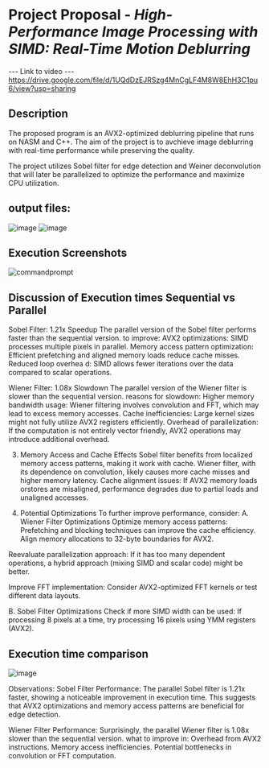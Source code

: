 
# Project Proposal - *High-Performance Image Processing with SIMD: Real-Time Motion Deblurring*

--- Link to video ---
https://drive.google.com/file/d/1UQdDzEJRSzg4MnCgLF4M8W8EhH3C1pu6/view?usp=sharing


## Description

The proposed program is an AVX2-optimized deblurring pipeline that runs on NASM and C++. The aim of the project is to avchieve image deblurring with real-time performance while preserving the quality.

The project utilizes Sobel filter for edge detection and Weiner deconvolution that will later be parallelized to optimize the performance and maximize CPU utilization.

## output files:
![image](https://github.com/user-attachments/assets/7d7f775b-101b-42cf-8777-e66ca49023b7)
![image](https://github.com/user-attachments/assets/9356e1d4-f05f-4881-9a30-a40c19c0dad6)



## Execution Screenshots
![commandprompt](https://github.com/user-attachments/assets/a63ba4e2-c364-4954-8a32-66fa65fa9db8)
## Discussion of Execution times Sequential vs Parallel
Sobel Filter: 1.21x Speedup 
The parallel version of the Sobel filter performs faster than the sequential version.
to  improve:
AVX2 optimizations: SIMD processes multiple pixels in parallel.
Memory access pattern optimization: Efficient prefetching and aligned memory loads reduce cache misses.
Reduced loop overhea d: SIMD allows fewer iterations over the data compared to scalar operations.

Wiener Filter: 1.08x Slowdown 
The parallel version of the Wiener filter is slower than the sequential version.
reasons for slowdown:
Higher memory bandwidth usage: Wiener filtering involves convolution and FFT, which may lead to excess memory accesses.
Cache inefficiencies: Large kernel sizes might not fully utilize AVX2 registers efficiently.
Overhead of parallelization: If the computation is not entirely vector friendly, AVX2 operations may introduce additional overhead.

3. Memory Access and Cache Effects
Sobel filter benefits from localized memory access patterns, making it work with cache.
Wiener filter, with its dependence on convolution, likely causes more cache misses and higher memory latency.
Cache alignment issues: If AVX2 memory loads orstores are misaligned, performance degrades due to partial loads and unaligned accesses.

4. Potential Optimizations
To further improve performance, consider:
A. Wiener Filter Optimizations
Optimize memory access patterns:
Prefetching and blocking techniques can improve the cache efficiency.
Align memory allocations to 32-byte boundaries for AVX2.

Reevaluate parallelization approach:
If it has too many dependent operations, a hybrid approach (mixing SIMD and scalar code) might be better.

Improve FFT implementation:
Consider AVX2-optimized FFT kernels or test different data layouts.

B. Sobel Filter Optimizations
Check if more SIMD width can be used:
If processing 8 pixels at a time, try processing 16 pixels using YMM registers (AVX2).

## Execution time comparison
![image](https://github.com/user-attachments/assets/1c48aaa1-3d53-4f5d-859c-1550c56afaa7)

Observations:
Sobel Filter Performance:
The parallel Sobel filter is 1.21x faster, showing a noticeable improvement in execution time.
This suggests that AVX2 optimizations and memory access patterns are beneficial for edge detection.

Wiener Filter Performance:
Surprisingly, the parallel Wiener filter is 1.08x slower than the sequential version.
what to improve in:
Overhead from AVX2 instructions.
Memory access inefficiencies.
Potential bottlenecks in convolution or FFT computation.

